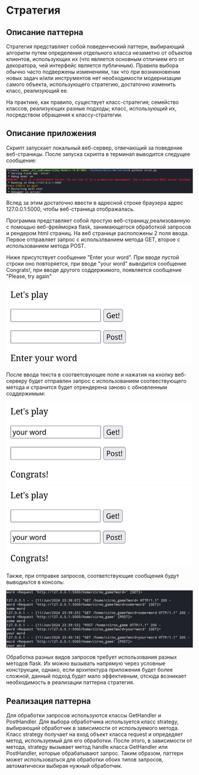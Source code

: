 <h1>Стратегия</h1>
<h2>Описание паттерна</h2>
<p>Стратегия представляет собой поведенческий паттерн, выбирающий алгоритм путем определения отдельного класса незаметно от объектов клиентов, использующих их (что является основным отличием его от декоратора, чей интерфейс является публичным). Правила выбора обычно часто подвержены изменениям, так что при возникновении новых задач и/или инструментов нет необходимости модернизации самого объекта, использующего стратегию, достаточно изменить класс, реализующий ее. </p>
<p></p>
<p>На практике, как правило, существует класс-стратегия; семейство классов, реализующих разные подходы; класс, использующий их, посредством обращения к классу-стратегии. </p>
<h2>Описание приложения</h2>
<p>Скрипт запускает локальный веб-сервер, отвечающий за поведение веб-страницы. После запуска скрипта в терминал выводится следущее сообщение:</p>
<img alt="Вывод в терминал" src="https://github.com/Lammer322by/Hello-World/raw/main/py_strategy/images/photo_2024-06-11_23-42-33.jpg"/>
<p>Вслед за этим достаточно ввести в адресной строке браузера адрес 127.0.0.1:5000, чтобы веб-страница отображалась.</p>
<p>Программа представляет собой простую веб-страницу,реализованную с помощью веб-фрейморка flask, занимающегося обработкой запросов и рендером html страниц. На веб странице расположены 2 поля ввода. Первое отправляет запрос с использлванием метода GET, второе с использованием метода POST.</p> 
<p>Ниже присутствует сообщение "Enter your word". При вводе пустой строки оно повторяется, при вводе "your word" выводится сообщение Congrats!, при вводе другого соддержимого, появляется сообщение "Please, try again"</p>
<img alt='Внешний вид страницы' src='https://github.com/Lammer322by/Hello-World/raw/main/py_strategy/images/photo_2024-06-11_23-41-25.jpg'/>
<p></p>
<p>После ввода текста в соответсвующее поле и нажатия на кнопку веб-серверу будет отправлен запрос с использованием соотвествующего метода и странится будет отрендерена заново с обновленным соддержимым:</p>
<img alt='C использованием метода get' src='https://github.com/Lammer322by/Hello-World/raw/main/py_strategy/images/photo_2024-06-11_23-40-36.jpg'/>
<img alt='C использованием метода post' src='https://github.com/Lammer322by/Hello-World/raw/main/py_strategy/images/photo_2024-06-11_23-40-57.jpg'/>
<p></p>
<p>Также, при отправке запросов, соответствующие сообщения будут выводиьтся в консоль:</p>
<img alt='Вывод в консоль информации о зарпосе' src='https://github.com/Lammer322by/Hello-World/raw/main/py_strategy/images/image.png'/>
<p>Обработка разных видов запросов требует использования разных методов flask. Их можно вызывать напрямую через условные конструкции, однако, если архитектура приложения будет более сложной, данный подход будет мало эффективным, отсюда возникает необходимость в реализации паттерна стратегия. </p>
<p></p>
<h2>Реализация паттерна</h2>
<p>Для обработки запросов используются классы GetHandler и PostHandler. Для выбора обработчика используется класс strategy, выбирающий обработчик в зависимости от используемого метода. Класс strategy получает на вход объект класса request и опредедяет метод, используемый для его обработки. После этого, в зависимости от метода, strategy вызывает метод handle класса GetHandler или PostHandler, которые обрабатывают запрос. Таким образом, паттерн может использоваться для обработки обоих типов запросов, автоматически выбирая нужный обработчик.</p>
<p></p>
